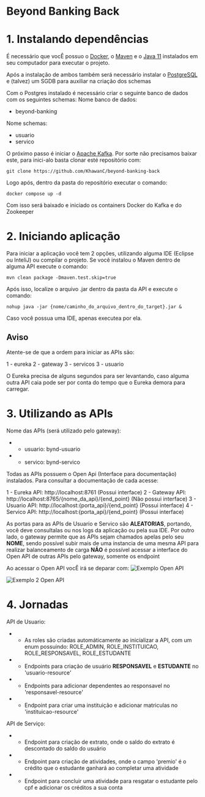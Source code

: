# Beyond Banking Back

# 1. Instalando dependências

É necessário que vocÊ possuo o [Docker](https://docs.docker.com/desktop/install/windows-install/), o [Maven](https://maven.apache.org/download.cgi) e o [Java 11](https://www.oracle.com/br/java/technologies/javase/jdk11-archive-downloads.html) instalados em seu computador para executar o projeto.

Após a instalação de ambos também será necessário instalar o [PostgreSQL](https://www.postgresql.org/download/) e (talvez) um SGDB para auxiliar na criação dos schemas

Com o Postgres instalado é necessário criar o seguinte banco de dados com os seguintes schemas:
Nome banco de dados:
- beyond-banking

Nome schemas:
- usuario
- servico

O próximo passo é iniciar o [Apache Kafka](https://kafka.apache.org). Por sorte não precisamos baixar este, para inici-alo basta clonar esté repositório com:

```console
git clone https://github.com/KhawanC/beyond-banking-back
```

Logo após, dentro da pasta do repositório executar o comando:

```console
docker compose up -d
```

Com isso será baixado e iniciado os containers Docker do Kafka e do Zookeeper

# 2. Iniciando aplicação

Para iniciar a aplicação você tem 2 opções, utilizando alguma IDE (Eclipse ou InteliJ) ou compilar o projeto. Se você instalou o Maven dentro de alguma API execute o comando:

```console
mvn clean package -Dmaven.test.skip=true
```

Após isso, localize o arquivo .jar dentro da pasta da API e execute o comando: 

```console
nohup java -jar {nome/caminho_do_arquivo_dentro_do_target}.jar &
```

Caso você possua uma IDE, apenas executea por ela.

## Aviso

Atente-se de que a ordem para iniciar as APIs são:

1 - eureka
2 - gateway
3 - servicos
3 - usuario

O Eureka precisa de alguns segundos para ser levantando, caso alguma outra API caia pode ser por conta do tempo que o Eureka demora para carregar.

# 3. Utilizando as APIs

Nome das APIs (será utilizado pelo gateway):

* - usuario: bynd-usuario
* - servico: bynd-servico

Todas as APIs possuem o Open Api (Interface para documentação) instalados. Para consultar a documentação de cada acesse:

1 - Eureka API: http://localhost:8761 (Possui interface)
2 - Gateway API: http://localhost:8765/{nome_da_api}/{end_point} (Não possui interface)
3 - Usuario API: http://localhost:{porta_api}/{end_point} (Possui interface)
4 - Servico API: http://localhost:{porta_api}/{end_point} (Possui interface)

As portas para as APIs de Usuario e Servico são **ALEATORIAS**, portando, você deve consultalas ou nos logs da aplicação ou pela sua IDE.
Por outro lado, o gateway permite que as APIs sejam chamados apelas pelo seu **NOME**, sendo possível subir mais de uma instancia de uma mesma API para realizar balanceamento de carga
**NÃO** é possível acessar a interface do Open API de outras APIs pelo gateway, somente os endpoint

Ao acessar o Open API vocÊ irá se deparar com:
![Exemplo Open API](https://imgur.com/1vMsmtv.png)

![Exemplo 2 Open API](https://imgur.com/ePaRucD.png)


# 4. Jornadas

API de Usuario:

* - As roles são criadas automáticamente ao inicializar a API, com um enum possuindo: 	ROLE_ADMIN, ROLE_INSTITUICAO, ROLE_RESPONSAVEL, ROLE_ESTUDANTE
* - Endpoints para criação de usuário **RESPONSAVEL** e **ESTUDANTE** no 'usuario-resource'
* - Endpoints para adicionar dependentes ao responsavel no 'responsavel-resource'
* - Endpoint para criar uma instituição e adicionar matriculas no 'instituicao-resource'

API de Serviço:

* - Endpoint para criação de extrato, onde o saldo do extrato é descontado do saldo do usuário
* - Endpoint para criação de atividades, onde o campo 'premio' é o crédito que o estudante ganhará ao completar uma atividade
* - Endpoint para concluir uma atividade para resgatar o estudante pelo cpf e adicionar os créditos a sua conta